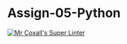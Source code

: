 # Assign-05-Python
[![Mr Coxall's Super Linter](https://github.com/ICS3U-Programming-NathanA/Assign-02-Python/workflows/Mr%20Coxall's%20Super%20Linter/badge.svg)](https://github.com/ICS3U-Programming-NathanA/Assign-02-Python/actions/)
